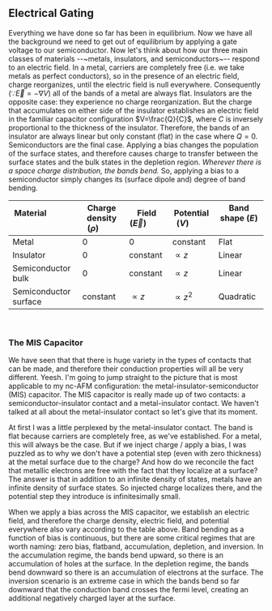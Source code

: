 ## Electrical Gating

Everything we have done so far has been in equilibrium. Now we have all the background we need to get out of equilibrium by applying a gate voltage to our semiconductor. Now let's think about how our three main classes of materials --~metals, insulators, and semiconductors~-- respond to an electric field. In a metal, carriers are completely free (i.e. we take metals as perfect conductors), so in the presence of an electric field, charge reorganizes, until the electric field is null everywhere. Consequently ($\because \vec{E}=-\nabla V$) all of the bands of a metal are always flat. Insulators are the opposite case: they experience no charge reorganization. But the charge that accumulates on either side of the insulator establishes an electric field in the familiar capacitor configuration $V=\frac{Q}{C}$, where $C$ is inversely proportional to the thickness of the insulator. Therefore, the bands of an insulator are always linear but only constant (flat) in the case where $Q=0$. Semiconductors are the final case. Applying a bias changes the population of the surface states, and therefore causes charge to transfer between the surface states and the bulk states in the depletion region. *Wherever there is a space charge distribution, the bands bend.* So, applying a bias to a semiconductor simply changes its (surface dipole and) degree of band bending.

| Material &nbsp; &nbsp; &nbsp; &nbsp; &nbsp; &nbsp; &nbsp; &nbsp; &nbsp; &nbsp; &nbsp; &nbsp; &nbsp; &nbsp; &nbsp;      | Charge density ($\rho$) &nbsp; &nbsp; &nbsp; &nbsp; | Field ($\vec{E}$) &nbsp; &nbsp; &nbsp; &nbsp; | Potential ($V$) &nbsp; &nbsp; &nbsp; &nbsp; | Band shape ($E$) &nbsp; &nbsp; &nbsp; &nbsp; |
| ---------------- | ---------------- | ---------------- | ---------------- | ---------------- |
|Metal                   | 0             | 0             | constant      | Flat|
|Insulator               | 0             | constant      | $\propto z$   | Linear|
|Semiconductor bulk      | 0             | constant      | $\propto z$   | Linear|
|Semiconductor surface   | constant      | $\propto z$   | $\propto z^2$ | Quadratic|

&nbsp;

### The MIS Capacitor

We have seen that that there is huge variety in the types of contacts that can be made, and therefore their conduction properties will all be very different. Yeesh. I'm going to jump straight to the picture that is most applicable to my nc-AFM configuration: the metal-insulator-semiconductor (MIS) capacitor. The MIS capacitor is really made up of two contacts: a semiconductor-insulator contact and a metal-insulator contact. We haven't talked at all about the metal-insulator contact so let's give that its moment.

At first I was a little perplexed by the metal-insulator contact. The band is flat because carriers are completely free, as we've established. For a metal, this will always be the case. But if we inject charge / apply a bias, I was puzzled as to why we don't have a potential step (even with zero thickness) at the metal surface due to the charge? And how do we reconcile the fact that metallic electrons are free with the fact that they localize at a surface? The answer is that in addition to an infinite density of states, metals have an infinite density of surface states. So injected charge localizes there, and the potential step they introduce is infinitesimally small.

When we apply a bias across the MIS capacitor, we establish an electric field, and therefore the charge density, electric field, and potential everywhere also vary according to the table above. Band bending as a function of bias is continuous, but there are some critical regimes that are worth naming: zero bias, flatband, accumulation, depletion, and inversion. In the accumulation regime, the bands bend upward, so there is an accumulation of holes at the surface. In the depletion regime, the bands bend downward so there is an accumulation of electrons at the surface. The inversion scenario is an extreme case in which the bands bend so far downward that the conduction band crosses the fermi level, creating an additional negatively charged layer at the surface.
